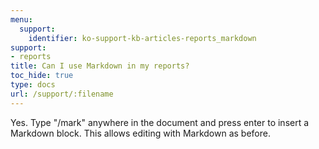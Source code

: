 ```yaml
---
menu:
  support:
    identifier: ko-support-kb-articles-reports_markdown
support:
- reports
title: Can I use Markdown in my reports?
toc_hide: true
type: docs
url: /support/:filename
---
```


Yes. Type "/mark" anywhere in the document and press enter to insert a Markdown block. This allows editing with Markdown as before.